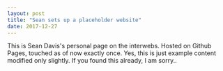 ```yaml
---
layout: post
title: "Sean sets up a placeholder website"
date: 2017-12-27
---
```


This is Sean Davis's personal page on the interwebs. Hosted on Github Pages, touched as of now exactly once.
Yes, this is just example content modified only slightly.
If you found this already, I am sorry..
